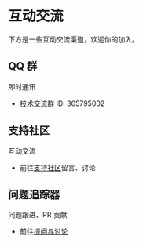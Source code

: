 # 互动交流

下方是一些互动交流渠道，欢迎你的加入。

## QQ 群

即时通讯

- [技术交流群](https://qm.qq.com/cgi-bin/qm/qr?k=JdZJTPzOEsDo3gCR1ENENRXqWPmM-67l&jump_from=webapi&authKey=5EZ6xwqKptmf3U3QMT/IkclubXceZt2JWqkiQbfwXiELv2d4roHTMX32MmBWoi4q) ID: 305795002

## 支持社区

互动交流

- 前往[支持社区](https://discuss.plugins-world.cn)留言、讨论

## 问题追踪器

问题跟进、PR 贡献

- 前往[提问与讨论](https://github.com/mouyong/vitepress-doc-website/issues)
